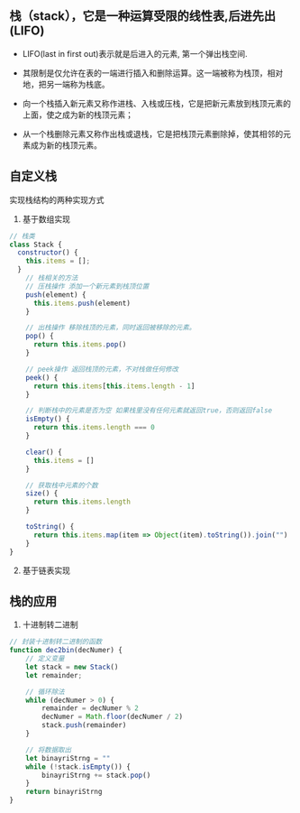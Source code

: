 ## 栈（stack），它是一种运算受限的线性表,后进先出(LIFO)

- LIFO(last in first out)表示就是后进入的元素, 第一个弹出栈空间.

- 其限制是仅允许在表的一端进行插入和删除运算。这一端被称为栈顶，相对地，把另一端称为栈底。

- 向一个栈插入新元素又称作进栈、入栈或压栈，它是把新元素放到栈顶元素的上面，使之成为新的栈顶元素；

- 从一个栈删除元素又称作出栈或退栈，它是把栈顶元素删除掉，使其相邻的元素成为新的栈顶元素。

## 自定义栈

实现栈结构的两种实现方式

1. 基于数组实现

```javaScript
// 栈类
class Stack {
  constructor() {
    this.items = [];
  }
    // 栈相关的方法
    // 压栈操作 添加一个新元素到栈顶位置
    push(element) {
      this.items.push(element)
    }

    // 出栈操作 移除栈顶的元素，同时返回被移除的元素。
    pop() {
      return this.items.pop()
    }

    // peek操作 返回栈顶的元素，不对栈做任何修改
    peek() {
      return this.items[this.items.length - 1]
    }

    // 判断栈中的元素是否为空 如果栈里没有任何元素就返回true，否则返回false
    isEmpty() {
      return this.items.length === 0
    }

    clear() {
      this.items = []
    }

    // 获取栈中元素的个数
    size() {
      return this.items.length
    }

    toString() {
      return this.items.map(item => Object(item).toString()).join("")
    }
}
```

2. 基于链表实现



## 栈的应用

1. 十进制转二进制

```javaScript
// 封装十进制转二进制的函数
function dec2bin(decNumer) {
    // 定义变量
    let stack = new Stack()
    let remainder;

    // 循环除法
    while (decNumer > 0) {
        remainder = decNumer % 2
        decNumer = Math.floor(decNumer / 2)
        stack.push(remainder)
    }

    // 将数据取出
    let binayriStrng = ""
    while (!stack.isEmpty()) {
        binayriStrng += stack.pop()
    }
    return binayriStrng
}
```
